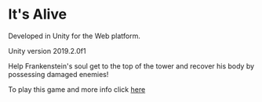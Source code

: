 # It's Alive

Developed in Unity for the Web platform.

Unity version 2019.2.0f1

Help Frankenstein's soul get to the top of the tower and recover his body by possessing damaged enemies!

To play this game and more info click [here](https://larissastorck.itch.io/its-alive)
